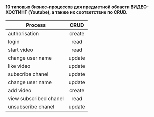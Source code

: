 #### 10 типовых бизнес-процессов для предметной области ВИДЕО-ХОСТИНГ (Youtube), а также их соответствие по CRUD.

| Process                |  CRUD  | 
|------------------------|:------:|
| authorisation          | create |
| login                  |  read  |
| start video            |  read  |
| change user name       | update |
| like video             | update |
| subscribe chanel       | update |
| change user name       | update |
| add video              | create |
| view subscribed chanel |  read  |
| unsubscribe chanel     | update |